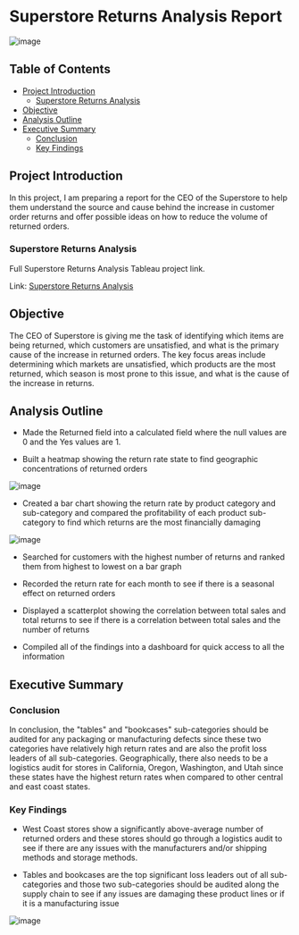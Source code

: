 # Superstore Returns Analysis Report

![image](https://github.com/jasondo-da/Superstore_Returns_Analysis/assets/138195365/a866e0ba-65fe-42d1-89f1-d11d02c1dc0e)


## Table of Contents

- [Project Introduction](#project-introduction)
    - [Superstore Returns Analysis](#superstore-returns-analysis)
- [Objective](#objective)
- [Analysis Outline](#analysis-outline)
- [Executive Summary](#executive-summary)
    - [Conclusion](#conclusion)
    - [Key Findings](#key-findings)

## Project Introduction

In this project, I am preparing a report for the CEO of the Superstore to help them understand the source and cause behind the increase in customer order returns and offer possible ideas on how to reduce the volume of returned orders.

### Superstore Returns Analysis
Full Superstore Returns Analysis Tableau project link.

Link: [Superstore Returns Analysis](https://public.tableau.com/app/profile/jason.do5779/viz/Sprint4Project_16841181812540/SuperstoreReturnAnalysisStory)

## Objective

The CEO of Superstore is giving me the task of identifying which items are being returned, which customers are unsatisfied, and what is the primary cause of the increase in returned orders. The key focus areas include determining which markets are unsatisfied, which products are the most returned, which season is most prone to this issue, and what is the cause of the increase in returns.

## Analysis Outline

- Made the Returned field into a calculated field where the null values are 0 and the Yes values are 1.

- Built a heatmap showing the return rate state to find geographic concentrations of returned orders

![image](https://github.com/user-attachments/assets/dbeb1470-dc6c-42dd-a223-fa577436e08a)


- Created a bar chart showing the return rate by product category and sub-category and compared the profitability of each product sub-category to find which returns are the most financially damaging

![image](https://github.com/jasondo-da/Superstore_Returns_Analysis/assets/138195365/c01328f7-21bb-498f-a8e9-f5c1b664605d)

- Searched for customers with the highest number of returns and ranked them from highest to lowest on a bar graph

- Recorded the return rate for each month to see if there is a seasonal effect on returned orders

- Displayed a scatterplot showing the correlation between total sales and total returns to see if there is a correlation between total sales and the number of returns

- Compiled all of the findings into a dashboard for quick access to all the information 

## Executive Summary

### Conclusion

In conclusion, the "tables" and "bookcases" sub-categories should be audited for any packaging or manufacturing defects since these two categories have relatively high return rates and are also the profit loss leaders of all sub-categories. Geographically, there also needs to be a logistics audit for stores in California, Oregon, Washington, and Utah since these states have the highest return rates when compared to other central and east coast states. 

### Key Findings

- West Coast stores show a significantly above-average number of returned orders and these stores should go through a logistics audit to see if there are any issues with the manufacturers and/or shipping methods and storage methods. 

- Tables and bookcases are the top significant loss leaders out of all sub-categories and those two sub-categories should be audited along the supply chain to see if any issues are damaging these product lines or if it is a manufacturing issue

![image](https://github.com/user-attachments/assets/5136333c-1c44-42b7-a687-06d5bff35a4c)
